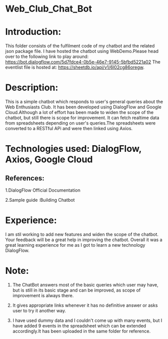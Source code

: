 #  Web_Club_Chat_Bot

# Introduction:
This folder consists of the fulfilment code of my chatbot and the related json package file.
I have hosted the chatbot using WebDemo.Please head over to the following link to play around:
https://bot.dialogflow.com/5d7fdce4-0b5e-46e7-9145-5bfbd5221a02
The eventlist file is hosted at: https://sheetdb.io/api/v1/6l02cg86oregw.

# Description:
This is a simple chatbot which responds to user's general queries about the Web Enthusiasts Club.
It has been developed using DialogFlow and Google Cloud.Although a lot of effort has been made to widen the scope of the chatbot, but still there is scope for improvement.
It can fetch realtime data from spreadsheets depending on user's queries.The spreadsheets were converted to a RESTful APi and were then linked using Axios.

# Technologies used: DialogFlow, Axios, Google Cloud

## References:

1.DialogFlow Official Documentation

2.Sample guide :Building Chatbot

# Experience:
I am stil working to add new features and widen the scope of the chatbot. Your feedback will be a great help in improving the chatbot.
Overall it was a great learning experience for me as I got to learn a new technology DialogFlow.

# Note:

1. The ChatBot answers most of the basic queries which user may have, but is still in its basic stage and can be improved, as scope of improvement is always there.
 
2. It gives appropriate links whenever it has no definitive answer or asks user to try it another way.

3. I have used dummy data and I couldn't come up with many events, but I have added 9 events in the spreadsheet which can be extended accordingly.It has been uploaded in the same folder for reference.

